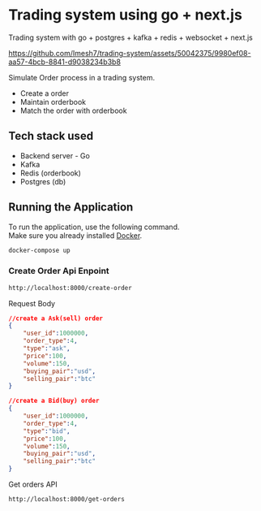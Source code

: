 


# Trading system using go + next.js

Trading system with go + postgres + kafka + redis + websocket + next.js

https://github.com/Imesh7/trading-system/assets/50042375/9980ef08-aa57-4bcb-8841-d9038234b3b8


Simulate Order process in a trading system.
 - Create a order
 - Maintain orderbook
 - Match the order with orderbook

 Tech stack used
 --------------------
 - Backend server - Go
 - Kafka
 - Redis (orderbook)
 - Postgres (db)

## Running the Application

To run the application, use the following command.  
Make sure you already installed [Docker](https://www.docker.com/).


```bash
docker-compose up
```



### Create Order Api Enpoint
```bash
http://localhost:8000/create-order
```

Request Body
```json
//create a Ask(sell) order
{
    "user_id":1000000,
    "order_type":4,
    "type":"ask",
    "price":100,
    "volume":150,
    "buying_pair":"usd",
    "selling_pair":"btc"
}

//create a Bid(buy) order
{
    "user_id":1000000,
    "order_type":4,
    "type":"bid",
    "price":100,
    "volume":150,
    "buying_pair":"usd",
    "selling_pair":"btc"
}
```

Get orders API
```
http://localhost:8000/get-orders
```

